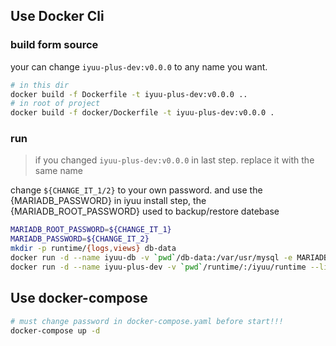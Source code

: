 ## Use Docker Cli
### build form source

your can change `iyuu-plus-dev:v0.0.0` to any name you want.

``` sh
# in this dir
docker build -f Dockerfile -t iyuu-plus-dev:v0.0.0 ..
# in root of project
docker build -f docker/Dockerfile -t iyuu-plus-dev:v0.0.0 .
```

### run

> if you changed `iyuu-plus-dev:v0.0.0` in last step. replace it with the same name

change `${CHANGE_IT_1/2}` to your own password. and use the {MARIADB_PASSWORD} in iyuu install step, the {MARIADB_ROOT_PASSWORD} used to backup/restore datebase

``` sh
MARIADB_ROOT_PASSWORD=${CHANGE_IT_1}
MARIADB_PASSWORD=${CHANGE_IT_2}
mkdir -p runtime/{logs,views} db-data
docker run -d --name iyuu-db -v `pwd`/db-data:/var/usr/mysql -e MARIADB_ROOT_PASSWORD=${CHANGE_IT} -e MARIADB_USER=iyuu -e MARIADB_PASSWORD=${CHANGE_IT} -e MARIADB_DATABASE=iyuu_dev -p 3306:3306 mariadb:11.3.2
docker run -d --name iyuu-plus-dev -v `pwd`/runtime/:/iyuu/runtime --link iyuu-db -p 8787:8787 iyuu-plus-dev:v0.0.0 
```

## Use docker-compose

```sh
# must change password in docker-compose.yaml before start!!!
docker-compose up -d
```

